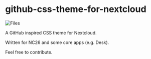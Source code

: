 # github-css-theme-for-nextcloud

![Files](https://user-images.githubusercontent.com/82395416/230382842-80276434-f4c1-4460-8d82-76c3f67ad4e3.png)

A GitHub inspired CSS theme for Nextcloud.

Written for NC26 and some core apps (e.g. Desk).

Feel free to contribute.
